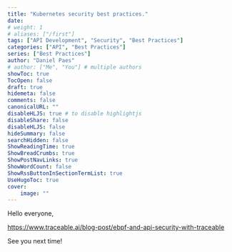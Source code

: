 ```yaml
---
title: "Kubernetes security best practices."
date: 
# weight: 1
# aliases: ["/first"]
tags: ["API Development", "Security", "Best Practices"]
categories: ["API", "Best Practices"]
series: ["Best Practices"]
author: "Daniel Paes"
# author: ["Me", "You"] # multiple authors
showToc: true
TocOpen: false
draft: true
hidemeta: false
comments: false
canonicalURL: ""
disableHLJS: true # to disable highlightjs
disableShare: false
disableHLJS: false
hideSummary: false
searchHidden: false
ShowReadingTime: true
ShowBreadCrumbs: true
ShowPostNavLinks: true
ShowWordCount: false
ShowRssButtonInSectionTermList: true
UseHugoToc: true
cover:
    image: "" 
---
```

Hello everyone,

https://www.traceable.ai/blog-post/ebpf-and-api-security-with-traceable

See you next time!